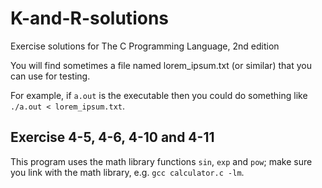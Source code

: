 # K-and-R-solutions

Exercise solutions for The C Programming Language, 2nd edition

You will find sometimes a file named lorem_ipsum.txt (or similar) that you can use for testing.

For example, if `a.out` is the executable then you could do something like `./a.out < lorem_ipsum.txt`.

## Exercise 4-5, 4-6, 4-10 and 4-11
This program uses the math library functions `sin`, `exp` and `pow`; make sure you link with the math library, e.g. `gcc calculator.c -lm`.

